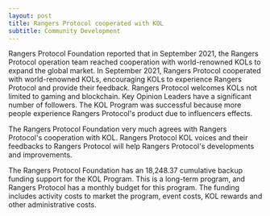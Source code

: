 ```yaml
---
layout: post
title: Rangers Protocol cooperated with KOL
subtitle: Community Development
---
```


Rangers Protocol Foundation reported that in September 2021, the Rangers Protocol operation team reached cooperation with world-renowned KOLs to expand the global market.
In September 2021, Rangers Protocol cooperated with world-renowned KOLs, encouraging KOLs to experience Rangers Protocol and provide their feedback. 
Rangers Protocol welcomes KOLs not limited to gaming and blockchain. Key Opinion Leaders have a significant number of followers. The KOL Program was successful because more people experience Rangers Protocol's product due to influencers effects. 

The Rangers Protocol Foundation very much agrees with Rangers Protocol's cooperation with KOL. Rangers Protocol KOL voices and their feedbacks to Rangers Protocol will help Rangers Protocol's developments and improvements.

The Rangers Protocol Foundation has an 18,248.37 cumulative backup funding support for the KOL Program. This is a long-term program, and Rangers Protocol has a monthly budget for this program. The funding includes activity costs to market the program, event costs, KOL rewards and other administrative costs. 
